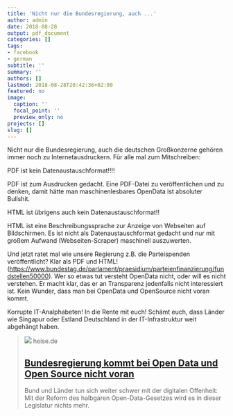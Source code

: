 ```yaml
---
title: 'Nicht nur die Bundesregierung, auch ...'
author: admin
date: 2018-08-28
output: pdf_document
categories: []
tags:
- facebook
- german
subtitle: ''
summary: ''
authors: []
lastmod: 2018-08-28T20:42:36+02:00
featured: no
image:
  caption: ''
  focal_point: ''
  preview_only: no
projects: []
slug: []
---
```

Nicht nur die Bundesregierung, auch die deutschen Großkonzerne gehören immer noch zu Internetausdruckern. Für alle mal zum Mitschreiben:

PDF ist kein Datenaustauschformat!!!!

PDF ist zum Ausdrucken gedacht. Eine PDF-Datei zu veröffentlichen und zu denken, damit hätte man maschinenlesbares OpenData ist absoluter Bullshit.

HTML ist übrigens auch kein Datenaustauschformat!!

HTML ist eine Beschreibungssprache zur Anzeige von Webseiten auf Bildschirmen. Es ist nicht als Datenaustauschformat gedacht und nur mit großem Aufwand (Webseiten-Scraper) maschinell auszuwerten.

Und jetzt ratet mal wie unsere Regierung z.B. die Parteispenden veröffentlicht? Klar als PDF und HTML! (https://www.bundestag.de/parlament/praesidium/parteienfinanzierung/fundstellen50000). Wer so etwas tut versteht OpenData nicht, oder will es nicht verstehen. Er macht klar, das er an Transparenz jedenfalls nicht interessiert ist. 
Kein Wunder, dass man bei OpenData und OpenSource nicht voran kommt. 

Korrupte IT-Analphabeten! In die Rente mit euch! Schämt euch, dass Länder wie Singapur oder Estland Deutschland in der IT-Infrastruktur weit abgehängt haben.
> [![](https://heise.cloudimg.io/bound/1200x1200/q85.png-lossy-85.webp-lossy-85.foil1/_www-heise-de_/imgs/18/2/4/8/8/7/5/1/Aufmacher1-4448a1a846b9022c.jpeg)](https://www.heise.de/newsticker/meldung/Bundesregierung-kommt-bei-Open-Data-und-Open-Source-nicht-voran-4145803.html)
> heise.de
> ## [Bundesregierung kommt bei Open Data und Open Source nicht voran](https://www.heise.de/newsticker/meldung/Bundesregierung-kommt-bei-Open-Data-und-Open-Source-nicht-voran-4145803.html)
>
>Bund und Länder tun sich weiter schwer mit der digitalen Offenheit: Mit der Reform des halbgaren Open-Data-Gesetzes wird es in dieser Legislatur nichts mehr.

